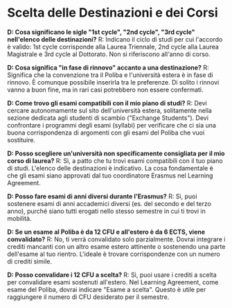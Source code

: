# Scelta delle Destinazioni e dei Corsi

**D: Cosa significano le sigle "1st cycle", "2nd cycle", "3rd cycle" nell'elenco delle destinazioni?**
R: Indicano il ciclo di studi per cui l'accordo è valido: 1st cycle corrisponde alla Laurea Triennale, 2nd cycle alla Laurea Magistrale e 3rd cycle al Dottorato. Non si riferiscono all'anno di corso.

**D: Cosa significa "in fase di rinnovo" accanto a una destinazione?**
R: Significa che la convenzione tra il Poliba e l'università estera è in fase di rinnovo. È comunque possibile inserirla tra le preferenze. Di solito i rinnovi vanno a buon fine, ma in rari casi potrebbero non essere confermati.

**D: Come trovo gli esami compatibili con il mio piano di studi?**
R: Devi cercare autonomamente sul sito dell'università estera, solitamente nella sezione dedicata agli studenti di scambio ("Exchange Students"). Devi confrontare i programmi degli esami (syllabi) per verificare che ci sia una buona corrispondenza di argomenti con gli esami del Poliba che vuoi sostituire.

**D: Posso scegliere un'università non specificamente consigliata per il mio corso di laurea?**
R: Sì, a patto che tu trovi esami compatibili con il tuo piano di studi. L'elenco delle destinazioni è indicativo. La cosa fondamentale è che gli esami siano approvati dal tuo coordinatore Erasmus nel Learning Agreement.

**D: Posso fare esami di anni diversi durante l'Erasmus?**
R: Sì, puoi sostenere esami di anni accademici diversi (es. del secondo e del terzo anno), purché siano tutti erogati nello stesso semestre in cui ti trovi in mobilità.

**D: Se un esame al Poliba è da 12 CFU e all'estero è da 6 ECTS, viene convalidato?**
R: No, ti verrà convalidato solo parzialmente. Dovrai integrare i crediti mancanti con un altro esame estero attinente o sostenendo una parte dell'esame al tuo rientro. L'ideale è trovare corrispondenze con un numero di crediti simile.

**D: Posso convalidare i 12 CFU a scelta?**
R: Sì, puoi usare i crediti a scelta per convalidare esami sostenuti all'estero. Nel Learning Agreement, come esame del Poliba, dovrai indicare "Esame a scelta". Questo è utile per raggiungere il numero di CFU desiderato per il semestre.